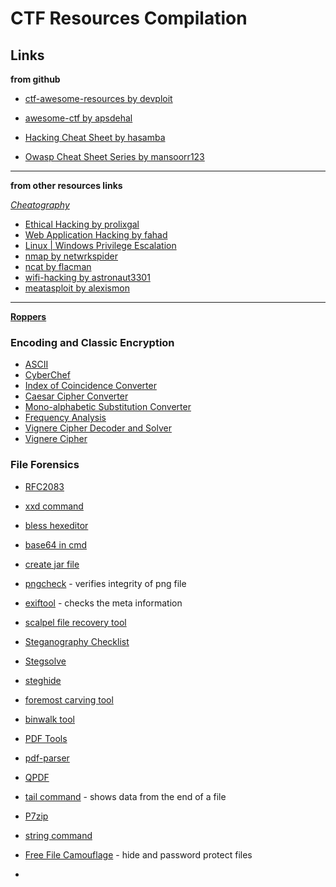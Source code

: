 # CTF Resources Compilation

## Links

**from github**


- [ctf-awesome-resources by devploit](https://github.com/devploit/ctf-awesome-resources)

- [awesome-ctf by apsdehal](https://github.com/apsdehal/awesome-ctf)

- [Hacking Cheat Sheet by hasamba](https://github.com/hasamba/Hacking-and-CTF-Cheat-Sheet/blob/main/Hacking%20Cheat%20Sheet.md#hacking-cheat-sheet)

- [Owasp Cheat Sheet Series by mansoorr123](https://github.com/OWASP/CheatSheetSeries/tree/master/cheatsheets)

---

**from other resources links**

*[Cheatography](https://cheatography.com)*

- [Ethical Hacking by prolixgal](https://cheatography.com/prolixgal/cheat-sheets/ethical-hacking/)
- [Web Application Hacking by fahad](https://cheatography.com/fahad/cheat-sheets/web-application-hacking/)
- [Linux | Windows Privilege Escalation](https://cheatography.com/blacklist/cheat-sheets/linux-windows-privilege-escalation/)
- [nmap by netwrkspider](https://cheatography.com/netwrkspider/cheat-sheets/nmap-cheatsheet/)
- [ncat by flacman](https://cheatography.com/flacman/cheat-sheets/ncat-cheat-sheet/)
- [wifi-hacking by astronaut3301](https://cheatography.com/astronaut3301/cheat-sheets/wifi-hacking/)
- [meatasploit by alexismon](https://cheatography.com/alexismon/cheat-sheets/metasploit-cheat-sheet/)

---

**[Roppers](https://www.roppers.org/)**

### Encoding and Classic Encryption

- [ASCII](https://catonmat.net/ascii-cheat-sheet)
- [CyberChef](https://gchq.github.io/CyberChef/)
- [Index of Coincidence Converter](https://www.dcode.fr/index-coincidence)
- [Caesar Cipher Converter](https://www.dcode.fr/caesar-cipher)
- [Mono-alphabetic Substitution Converter](https://www.dcode.fr/monoalphabetic-substitution)
- [Frequency Analysis](https://www.dcode.fr/frequency-analysis)
- [Vignere Cipher Decoder and Solver](https://www.boxentriq.com/code-breaking/vigenere-cipher)
- [Vignere Cipher](https://www.dcode.fr/vigenere-cipher)

### File Forensics

- [RFC2083](https://tools.ietf.org/html/rfc2083)
- [xxd command](https://linuxhandbook.com/xxd-command/)
- [bless hexeditor](https://miloserdov.org/?p=5666)
- [base64 in cmd](https://www.serverlab.ca/tutorials/linux/administration-linux/how-to-base64-encode-and-decode-from-command-line/)
- [create jar file](https://github.com/macagua/example.java.helloworld)
- [pngcheck](http://www.libpng.org/pub/png/apps/pngcheck.html) - verifies integrity of png file
- [exiftool](https://exiftool.org) - checks the meta information
- [scalpel file recovery tool](https://www.kali.org/tools/scalpel/)
- [Steganography Checklist](https://stegonline.georgeom.net/checklist)
- [Stegsolve](https://github.com/eugenekolo/sec-tools/tree/master/stego/stegsolve/stegsolve)
- [steghide](https://steghide.sourceforge.net/documentation.php)
- [foremost carving tool](https://linuxconfig.org/how-to-recover-deleted-files-with-foremost-on-linux)

- [binwalk tool](https://github.com/briankip/binwalk-tutorial)
- [PDF Tools](https://blog.didierstevens.com/programs/pdf-tools/)
- [pdf-parser](https://www.aldeid.com/wiki/Pdf-parser)
- [QPDF](https://github.com/qpdf/qpdf)
- [tail command](https://www.howtogeek.com/481766/how-to-use-the-tail-command-on-linux/) - shows data from the end of a file
- [P7zip](https://www.kali.org/tools/p7zip/)
- [string command](https://www.howtogeek.com/427805/how-to-use-the-strings-command-on-linux/)
- [Free File Camouflage](https://www.addictivetips.com/windows-tips/hide-password-protect-your-files-in-images-with-free-file-camouflage/#:~:text=Free%20File%20Camouflage%20has%20two%20basic%20tabs%3A%20Camouflage,want%20to%20hide.%20Then%2C%20choose%20a%20JPEG%20image.) - hide and password protect files
- 